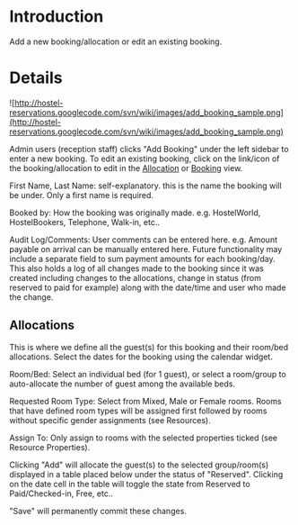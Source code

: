 # Introduction #

Add a new booking/allocation or edit an existing booking.


# Details #

![http://hostel-reservations.googlecode.com/svn/wiki/images/add_booking_sample.png](http://hostel-reservations.googlecode.com/svn/wiki/images/add_booking_sample.png)

Admin users (reception staff) clicks "Add Booking" under the left sidebar to enter a new booking. To edit an existing booking, click on the link/icon of the booking/allocation to edit in the [Allocation](Allocations.md) or [Booking](Bookings.md) view.

First Name, Last Name: self-explanatory. this is the name the booking will be under. Only a first name is required.

Booked by: How the booking was originally made. e.g. HostelWorld, HostelBookers, Telephone, Walk-in, etc..

Audit Log/Comments: User comments can be entered here. e.g. Amount payable on arrival can be manually entered here. Future functionality may include a separate field to sum payment amounts for each booking/day. This also holds a log of all changes made to the booking since it was created including changes to the allocations, change in status (from reserved to paid for example) along with the date/time and user who made the change.

## Allocations ##

This is where we define all the guest(s) for this booking and their room/bed allocations. Select the dates for the booking using the calendar widget.

Room/Bed: Select an individual bed (for 1 guest), or select a room/group to auto-allocate the number of guest among the available beds.

Requested Room Type: Select from Mixed, Male or Female rooms. Rooms that have defined room types will be assigned first followed by rooms without specific gender assignments (see Resources).

Assign To: Only assign to rooms with the selected properties ticked (see Resource Properties).

Clicking "Add" will allocate the guest(s) to the selected group/room(s) displayed in a table placed below under the status of "Reserved". Clicking on the date cell in the table will toggle the state from Reserved to Paid/Checked-in, Free, etc..

"Save" will permanently commit these changes.